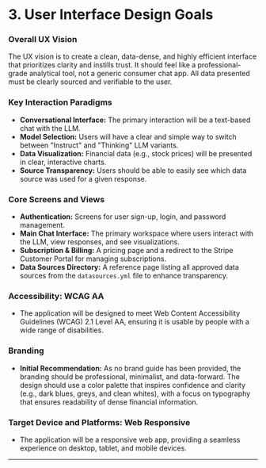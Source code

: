 # 3. User Interface Design Goals

### Overall UX Vision
The UX vision is to create a clean, data-dense, and highly efficient interface that prioritizes clarity and instills trust. It should feel like a professional-grade analytical tool, not a generic consumer chat app. All data presented must be clearly sourced and verifiable to the user.

### Key Interaction Paradigms
* **Conversational Interface:** The primary interaction will be a text-based chat with the LLM.
* **Model Selection:** Users will have a clear and simple way to switch between "Instruct" and "Thinking" LLM variants.
* **Data Visualization:** Financial data (e.g., stock prices) will be presented in clear, interactive charts.
* **Source Transparency:** Users should be able to easily see which data source was used for a given response.

### Core Screens and Views
* **Authentication:** Screens for user sign-up, login, and password management.
* **Main Chat Interface:** The primary workspace where users interact with the LLM, view responses, and see visualizations.
* **Subscription & Billing:** A pricing page and a redirect to the Stripe Customer Portal for managing subscriptions.
* **Data Sources Directory:** A reference page listing all approved data sources from the `datasources.yml` file to enhance transparency.

### Accessibility: WCAG AA
* The application will be designed to meet Web Content Accessibility Guidelines (WCAG) 2.1 Level AA, ensuring it is usable by people with a wide range of disabilities.

### Branding
* **Initial Recommendation:** As no brand guide has been provided, the branding should be professional, minimalist, and data-forward. The design should use a color palette that inspires confidence and clarity (e.g., dark blues, greys, and clean whites), with a focus on typography that ensures readability of dense financial information.

### Target Device and Platforms: Web Responsive
* The application will be a responsive web app, providing a seamless experience on desktop, tablet, and mobile devices.

---
